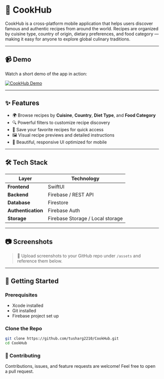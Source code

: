 # 🍳 CookHub

CookHub is a cross-platform mobile application that helps users discover famous and authentic recipes from around the world. Recipes are organized by cuisine type, country of origin, dietary preferences, and food category — making it easy for anyone to explore global culinary traditions.

---

## 📹 Demo

Watch a short demo of the app in action:

[![CookHub Demo]( )]( )


---

## ✨ Features

- 🌍 Browse recipes by **Cuisine**, **Country**, **Diet Type**, and **Food Category**
- 🔍 Powerful filters to customize recipe discovery
- 💾 Save your favorite recipes for quick access
- 🖼️ Visual recipe previews and detailed instructions
- 📲 Beautiful, responsive UI optimized for mobile

---

## 🛠️ Tech Stack

| Layer            | Technology               |
|------------------|---------------------------|
| **Frontend**     | SwiftUI |
| **Backend**      | Firebase / REST API  |
| **Database**     | Firestore |
| **Authentication** | Firebase Auth  |
| **Storage**      | Firebase Storage / Local storage |

---

## 📷 Screenshots

> 📌 Upload screenshots to your GitHub repo under `/assets` and reference them below.


---

## 🚀 Getting Started

### Prerequisites

- Xcode installed
- Git installed
- Firebase project set up

### Clone the Repo

```bash
git clone https://github.com/tusharg2210/CookHub.git
cd CookHub
```

### 🤝 Contributing
Contributions, issues, and feature requests are welcome!
Feel free to open a pull request.
